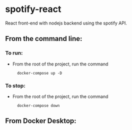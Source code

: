 # spotify-react
React front-end with nodejs backend using the spotify API.

## From the command line:

### To run:
- From the root of the project, run the command 
    
        docker-compose up -D

### To stop:
- From the root of the project, run the command 

        docker-compose down

## From Docker Desktop:

### 